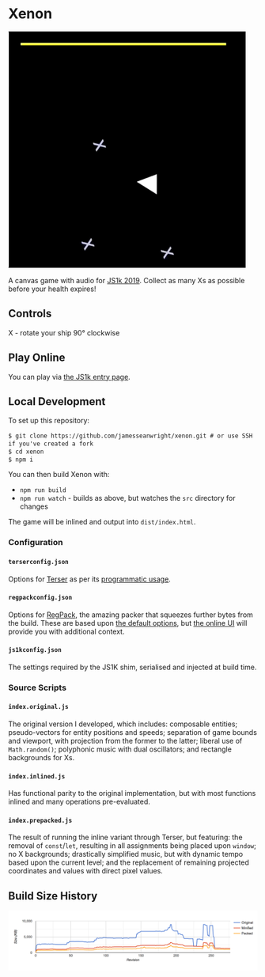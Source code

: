 # Xenon

![Screencap](https://raw.githubusercontent.com/jamesseanwright/xenon/master/misc/screencap.gif)

A canvas game with audio for [JS1k 2019](https://js1k.com/2019-x). Collect as many Xs as possible before your health expires!

## Controls

X - rotate your ship 90° clockwise

## Play Online
You can play via [the JS1k entry page](https://js1k.com/2019-x/details/4160).

## Local Development

To set up this repository:

```shell
$ git clone https://github.com/jamesseanwright/xenon.git # or use SSH if you've created a fork
$ cd xenon
$ npm i
```

You can then build Xenon with:

* `npm run build`
* `npm run watch` - builds as above, but watches the `src` directory for changes

The game will be inlined and output into `dist/index.html`.

### Configuration

#### `terserconfig.json`

Options for [Terser](https://github.com/terser-js/terser) as per its [programmatic usage](https://github.com/terser-js/terser/blob/cc00e783714c16b61288ec3233a6ca38b3de5cf6/README.md#api-reference).

#### `regpackconfig.json`

Options for [RegPack](https://github.com/Siorki/RegPack), the amazing packer that squeezes further bytes from the build. These are based upon [the default options](https://github.com/Siorki/RegPack/blob/9efcc14832adcea9f93d87f5f11707c5a21bc2bd/regPack.js#L79), but [the online UI](https://siorki.github.io/regPack.html) will provide you with additional context.

#### `js1kconfig.json`

The settings required by the JS1K shim, serialised and injected at build time.

### Source Scripts

#### `index.original.js`

The original version I developed, which includes: composable entities; pseudo-vectors for entity positions and speeds; separation of game bounds and viewport, with projection from the former to the latter; liberal use of `Math.random()`; polyphonic music with dual oscillators; and rectangle backgrounds for Xs.

#### `index.inlined.js`

Has functional parity to the original implementation, but with most functions inlined and many operations pre-evaluated.

#### `index.prepacked.js`

The result of running the inline variant through Terser, but featuring: the removal of `const`/`let`, resulting in all assignments being placed upon `window`; no X backgrounds; drastically simplified music, but with dynamic tempo based upon the current level; and the replacement of remaining projected coordinates and values with direct pixel values.

## Build Size History

![Build size history](https://raw.githubusercontent.com/jamesseanwright/xenon/master/misc/build-graph.png)
